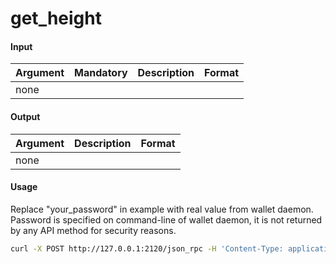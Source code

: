 # get\_height

#### Input

| Argument | Mandatory | Description | Format |
| -------- | --------- | ----------- | ------ |
| none     |           |             |        |

#### Output

| Argument | Description | Format |
| -------- | ----------- | ------ |
| none     |             |        |

#### Usage

Replace "your\_password" in example with real value from wallet daemon. Password is specified on command-line of wallet daemon, it is not returned by any API method for security reasons.

```bash
curl -X POST http://127.0.0.1:2120/json_rpc -H 'Content-Type: application/json-rpc' -d '{"jsonrpc": "2.0", "method": "save", "password": "your_password", "params": {}, "id": "1"}'
```
